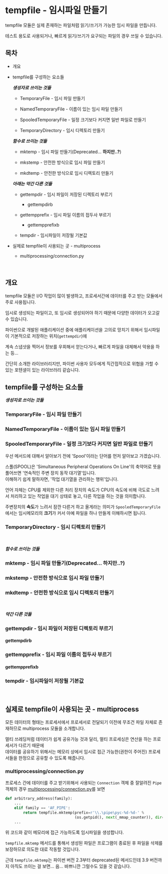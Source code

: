 # tempfile - 임시파일 만들기

tempfile 모듈은 실제 존재하는 파일처럼 읽기/쓰기가 가능한 임시 파일을 만듭니다.

테스트 용도로 사용되거나, 빠르게 읽기/쓰기가 요구되는 파일의 경우 쓰일 수 있습니다.

## 목차

* 개요

* tempfile를 구성하는 요소들

	***생성자로 쓰이는 것들***

    * TemporaryFile - 임시 파일 만들기
    
    * NamedTemporaryFile - 이름이 있는 임시 파일 만들기
    
    * SpooledTemporaryFile - 일정 크기보다 커지면 일반 파일로 만들기
    
    * TemporaryDirectory - 임시 디렉토리 만들기 

	***함수로 쓰이는 것들***
	   
    * mktemp - 임시 파일 만들기(Deprecated... **하지만..?**)
    
    * mkstemp - 안전한 방식으로 임시 파일 만들기
    
    * mkdtemp - 안전한 방식으로 임시 디렉토리 만들기
    
    ***아래는 약간 다른 것들***
    
    * gettempdir - 임시 파일이 저장된 디렉토리 부르기
    
        * gettempdirb
        
    * gettempprefix - 임시 파일 이름의 접두사 부르기
    
        * gettempprefixb
        
    * tempdir - 임시파일이 저장될 기본값

* 실제로 tempfile이 사용되는 곳 - multiprocess

    * multiprocessing/connection.py

<br>

## 개요

tempfile 모듈은 I/O 작업이 많이 발생하고, 프로세서간에 데이터를 주고 받는 모듈에서 주로 사용됩니다.

임시로 생성되는 파일이고, 또 임시로 생성되어야 하기 때문에 다양한 데이터가 오고갈 수 있습니다.

파이썬으로 개발된 애플리케이션 중에 애플리케이션을 고의로 망치기 위해서 임시파일이 기본적으로 저장하는 위치(`gettempdir`)에

계속 스냅샷을 찍어서 정보를 우회해서 얻는다거나, 빠르게 파일을 대체해서 악용을 하는 등...

간단히 소개한 라이브러리지만, 파이썬 사용자 모두에게 직간접적으로 위협을 가할 수 있는 포텐셜이 있는 라이브러리 같습니다.

## tempfile를 구성하는 요소들

***생성자로 쓰이는 것들***

### TemporaryFile - 임시 파일 만들기
    
### NamedTemporaryFile - 이름이 있는 임시 파일 만들기
    
### SpooledTemporaryFile - 일정 크기보다 커지면 일반 파일로 만들기
    
우선 메서드에 대해서 알아보기 전에 'Spool'이라는 단어를 먼저 알아보고 가겠습니다.

스풀(SPOOL)은 'Simultaneous Peripheral Operations On Line'의 축약어로 뜻을 풀어쓰면 '연속적인 주변 장치 동작 대기열'입니다.<br>
이해하기 쉽게 말하자면, '작업 대기열을 관리하는 행위'입니다.

언어 자체는 CPU를 제외한 다른 처리 장치의 속도가 CPU의 속도에 비해 극도로 느려서 처리하고 있는 작업을 대기 상태로 놓고, 다른 작업을 하는 것을 의미합니다.

주변장치의 **속도**가 느려서 잠깐 다른거 하고 올게라는 의미가 `SpooledTemporaryFile`에서는 임시메모리의 **크기**가 커서 아예 파일을 하나 만들게 이해하시면 됩니다.

### TemporaryDirectory - 임시 디렉토리 만들기 

<br>

***함수로 쓰이는 것들***

### mktemp - 임시 파일 만들기(Deprecated... **하지만..?**)

### mkstemp - 안전한 방식으로 임시 파일 만들기

### mkdtemp - 안전한 방식으로 임시 디렉토리 만들기

<br>

***약간 다른 것들***

### gettempdir - 임시 파일이 저장된 디렉토리 부르기

#### gettempdirb
    
### gettempprefix - 임시 파일 이름의 접두사 부르기

#### gettempprefixb
    
### tempdir - 임시파일이 저장될 기본값

<br>



## 실제로 tempfile이 사용되는 곳 - multiprocess

모든 데이터의 형태는 프로세서에서 프로세서로 전달되기 이전에 무조건 파일 자체로 존재하므로 multiprocess 모듈을 소개합니다.

멀티 쓰레딩처럼 데이터가 쉽게 공유가능 것과 달리, 멀티 프로세싱은 연산을 하는 프로세서가 다르기 때문에<br>
데이터를 공유하기 위해서는 메모리 상에서 임시로 접근 가능한(권한이 주어진) 프로세서들을 한정으로 공유할 수 있도록 해줍니다.

### multiprocessing/connection.py

프로세스 간에 데이터를 주고 받기위해서 사용되는 `Connection` 객체 중 잘알려진 `Pipe` 객체의 경우 
 [multiprocessing/connection.py](https://github.com/python/cpython/blob/eba45a8ea704a7d898e5721ee2811344969c0d9e/Lib/multiprocessing/connection.py#L69)를 보면 

```python
def arbitrary_address(family):
    ...
    elif family == 'AF_PIPE':
        return tempfile.mktemp(prefix=r'\\.\pipe\pyc-%d-%d-' %
                               (os.getpid(), next(_mmap_counter)), dir="")
    ...
```

위 코드와 같이 메모리에 접근 가능하도록 임시파일을 생성합니다.

`tempfile.mktemp` 메서드를 통해서 생성된 파일은 프로그램이 종료된 후 파일을 삭제를 보장하므로 의도한 대로 작동할 것입니다.

근데 `tempfile.mktemp`는 파이썬 버전 2.3부터 deprecated된 메서드인데 3.9 버전까지 아직도 쓰이는 걸 보면... 음... 바쁘니깐 그럴수도 있을 것 같습니다.